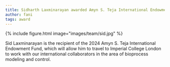 ```yaml
---
title: Sidharth Laxminarayan awarded Amyn S. Teja International Endowment Fund
author: fani
tags: award
---
```


{% include figure.html image="images/team/sid.jpg" %}

Sid Laxminarayan is the recipient of the 2024 Amyn S. Teja International Endowment Fund, which will allow him to travel to Imperial College London to work with our international collaborators in the area of bioprocess modeling and control.
